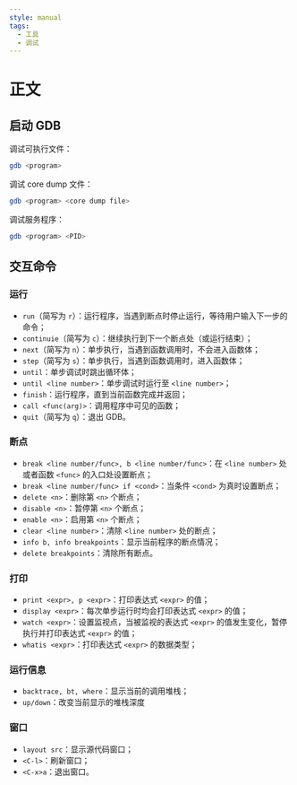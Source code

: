 ```yaml
---
style: manual
tags:
  - 工具
  - 调试
---
```


# 正文

## 启动 GDB

调试可执行文件：

```bash
gdb <program>
```

调试 core dump 文件：

```bash
gdb <program> <core dump file>
```

调试服务程序：

```bash
gdb <program> <PID>
```

## 交互命令

### 运行

- `run`（简写为 `r`）：运行程序，当遇到断点时停止运行，等待用户输入下一步的命令；
- `continuie`（简写为 `c`）：继续执行到下一个断点处（或运行结束）；
- `next`（简写为 `n`）：单步执行，当遇到函数调用时，不会进入函数体；
- `step`（简写为 `s`）：单步执行，当遇到函数调用时，进入函数体；
- `until`：单步调试时跳出循环体；
- `until <line number>`：单步调试时运行至 `<line number>`；
- `finish`：运行程序，直到当前函数完成并返回；
- `call <func(arg)>`：调用程序中可见的函数；
- `quit`（简写为 `q`）：退出 GDB。

### 断点

- `break <line number/func>, b <line number/func>`：在 `<line number>` 处或者函数 `<func>` 的入口处设置断点；
- `break <line number/func> if <cond>`：当条件 `<cond>` 为真时设置断点；
- `delete <n>`：删除第 `<n>` 个断点；
- `disable <n>`：暂停第 `<n>` 个断点；
- `enable <n>`：启用第 `<n>` 个断点；
- `clear <line number>`：清除 `<line number>` 处的断点；
- `info b, info breakpoints`：显示当前程序的断点情况；
- `delete breakpoints`：清除所有断点。

### 打印

- `print <expr>, p <expr>`：打印表达式 `<expr>` 的值；
- `display <expr>`：每次单步运行时均会打印表达式 `<expr>` 的值；
- `watch <expr>`：设置监视点，当被监视的表达式 `<expr>` 的值发生变化，暂停执行并打印表达式 `<expr>` 的值；
- `whatis <expr>`：打印表达式 `<expr>` 的数据类型；

### 运行信息

- `backtrace, bt, where`：显示当前的调用堆栈；
- `up/down`：改变当前显示的堆栈深度

### 窗口

- `layout src`：显示源代码窗口；
- `<C-l>`：刷新窗口；
- `<C-x>a`：退出窗口。
